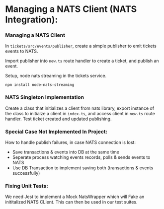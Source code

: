 # Managing a NATS Client (NATS Integration):

### Managing a NATS Client

In `tickets/src/events/publisher`, create a simple publisher to emit tickets events to NATS.

Import publisher into `new.ts` route handler to create a ticket, and publish an event.

Setup, node nats streaming in the tickets service.

```
npm install node-nats-streaming
```

### NATS Singleton Implementation

Create a class that initializes a client from nats library, export instance of the class to initialze a client in `index.ts`,
and access client in `new.ts` route handler. Test ticket created and updated publishing.

### Special Case Not Implemented In Project:

How to handle publish failures, in case NATS connection is lost:

- Save transactions & events into DB at the same time
- Seperate process watching events records, polls & sends events to NATS
- Use DB Transaction to implement saving both (transactions & events successfully)

### Fixing Unit Tests:

We need Jest to implement a Mock NatsWrapper which will Fake an inititalized NATS CLient. This can then be used in our test suites.
